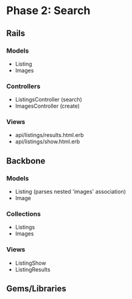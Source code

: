 # Phase 2: Search

## Rails
### Models
* Listing
* Images

### Controllers
* ListingsController (search)
* ImagesController (create)

### Views
* api/listings/results.html.erb
* api/listings/show.html.erb

## Backbone
### Models
* Listing (parses nested 'images' association)
* Image

### Collections
* Listings
* Images

### Views
* ListingShow
* ListingResults

## Gems/Libraries
